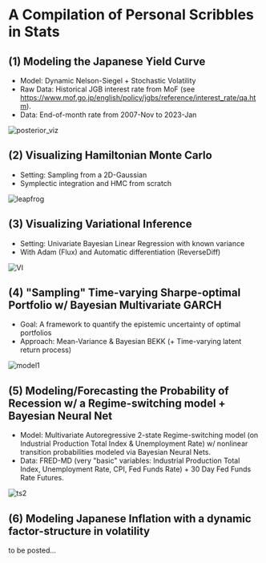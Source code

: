 # A Compilation of Personal Scribbles in Stats

## (1) Modeling the Japanese Yield Curve
 - Model: Dynamic Nelson-Siegel + Stochastic Volatility
 - Raw Data: Historical JGB interest rate from MoF (see https://www.mof.go.jp/english/policy/jgbs/reference/interest_rate/qa.htm).
 - Data: End-of-month rate from 2007-Nov to 2023-Jan

![posterior_viz](https://user-images.githubusercontent.com/46773720/218244358-b4f642c8-5d7d-49b5-9d34-3985b38cd47a.gif)

## (2) Visualizing Hamiltonian Monte Carlo
- Setting: Sampling from a 2D-Gaussian
- Symplectic integration and HMC from scratch

![leapfrog](https://user-images.githubusercontent.com/46773720/219874506-0ba6258b-0987-42aa-9313-a0e0c9b50c3f.gif)

## (3) Visualizing Variational Inference
- Setting: Univariate Bayesian Linear Regression with known variance
- With Adam (Flux) and Automatic differentiation (ReverseDiff)

![VI](https://user-images.githubusercontent.com/46773720/223634760-fe691ec8-2b9c-4441-9193-f004b1de9638.gif)

## (4) "Sampling" Time-varying Sharpe-optimal Portfolio w/ Bayesian Multivariate GARCH
- Goal: A framework to quantify the epistemic uncertainty of optimal portfolios
- Approach: Mean-Variance & Bayesian BEKK (+ Time-varying latent return process)

![model1](https://user-images.githubusercontent.com/46773720/224539761-dfe4c099-207e-4f70-81d9-67a6edbe69bf.png)

## (5) Modeling/Forecasting the Probability of Recession w/ a Regime-switching model + Bayesian Neural Net
- Model: Multivariate Autoregressive 2-state Regime-switching model (on Industrial Production Total Index & Unemployment Rate) w/ nonlinear transition probabilities modeled via Bayesian Neural Nets.
- Data: FRED-MD (very "basic" variables: Industrial Production Total Index, Unemployment Rate, CPI, Fed Funds Rate) + 30 Day Fed Funds Rate Futures.

![ts2](https://user-images.githubusercontent.com/46773720/226235458-4fa70a1f-d894-4dde-b418-b171f9254f90.gif)

## (6) Modeling Japanese Inflation with a dynamic factor-structure in volatility
to be posted...

